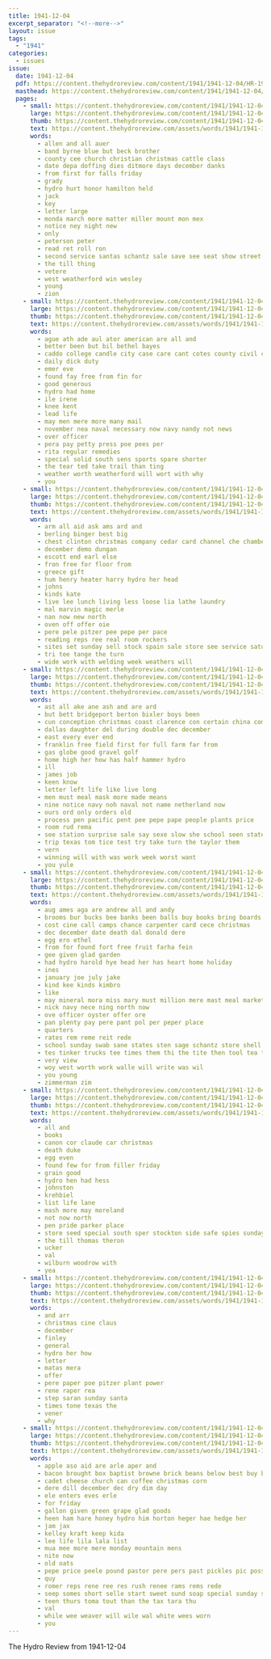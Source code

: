 ```yaml
---
title: 1941-12-04
excerpt_separator: "<!--more-->"
layout: issue
tags:
  - "1941"
categories:
  - issues
issue:
  date: 1941-12-04
  pdf: https://content.thehydroreview.com/content/1941/1941-12-04/HR-1941-12-04.pdf
  masthead: https://content.thehydroreview.com/content/1941/1941-12-04/masthead/HR-1941-12-04.jpg
  pages:
    - small: https://content.thehydroreview.com/content/1941/1941-12-04/small/HR-1941-12-04-01.jpg
      large: https://content.thehydroreview.com/content/1941/1941-12-04/large/HR-1941-12-04-01.jpg
      thumb: https://content.thehydroreview.com/content/1941/1941-12-04/thumbnails/HR-1941-12-04-01.jpg
      text: https://content.thehydroreview.com/assets/words/1941/1941-12-04/HR-1941-12-04-01.txt
      words:
        - allen and all auer
        - band byrne blue but beck brother
        - county cee church christian christmas cattle class
        - date depa doffing dies ditmore days december danks
        - from first for falls friday
        - grady
        - hydro hurt honor hamilton held
        - jack
        - key
        - letter large
        - monda march more matter miller mount mon mex
        - notice ney night new
        - only
        - peterson peter
        - read ret roll ron
        - second service santas schantz sale save see seat show street
        - the till thing
        - vetere
        - west weatherford win wesley
        - young
        - zion
    - small: https://content.thehydroreview.com/content/1941/1941-12-04/small/HR-1941-12-04-02.jpg
      large: https://content.thehydroreview.com/content/1941/1941-12-04/large/HR-1941-12-04-02.jpg
      thumb: https://content.thehydroreview.com/content/1941/1941-12-04/thumbnails/HR-1941-12-04-02.jpg
      text: https://content.thehydroreview.com/assets/words/1941/1941-12-04/HR-1941-12-04-02.txt
      words:
        - ague ath ade aul ator american are all and
        - better been but bil bethel bayes
        - caddo college candle city case care cant cotes county civil chance can
        - daily dick duty
        - emer eve
        - found fay free from fin for
        - good generous
        - hydro had home
        - ile irene
        - knee kent
        - lead life
        - may men mere more many mail
        - november nea naval necessary now navy nandy not news
        - over officer
        - pera pay petty press poe pees per
        - rita regular remedies
        - special solid south sens sports spare shorter
        - the tear ted take trail than ting
        - weather worth weatherford will wort with why
        - you
    - small: https://content.thehydroreview.com/content/1941/1941-12-04/small/HR-1941-12-04-03.jpg
      large: https://content.thehydroreview.com/content/1941/1941-12-04/large/HR-1941-12-04-03.jpg
      thumb: https://content.thehydroreview.com/content/1941/1941-12-04/thumbnails/HR-1941-12-04-03.jpg
      text: https://content.thehydroreview.com/assets/words/1941/1941-12-04/HR-1941-12-04-03.txt
      words:
        - arm all aid ask ams ard and
        - berling binger best big
        - chest clinton christmas company cedar card channel che chambers
        - december demo dungan
        - escott end earl else
        - fron free for floor from
        - greece gift
        - hum henry heater harry hydro her head
        - johns
        - kinds kate
        - live lee lunch living less loose lia lathe laundry
        - mal marvin magic merle
        - nan now new north
        - oven off offer oie
        - pere pele pitzer pee pepe per pace
        - reading reps ree real room rockers
        - sites set sunday sell stock spain sale store see service saturday side sever scott
        - tri tee tange the turn
        - wide work with welding week weathers will
    - small: https://content.thehydroreview.com/content/1941/1941-12-04/small/HR-1941-12-04-04.jpg
      large: https://content.thehydroreview.com/content/1941/1941-12-04/large/HR-1941-12-04-04.jpg
      thumb: https://content.thehydroreview.com/content/1941/1941-12-04/thumbnails/HR-1941-12-04-04.jpg
      text: https://content.thehydroreview.com/assets/words/1941/1941-12-04/HR-1941-12-04-04.txt
      words:
        - ast all ake ane ash and are ard
        - but bett bridgeport berton bixler boys been
        - cun conception christmas coast clarence con certain china come charles
        - dallas daughter del during double dec december
        - east every ever end
        - franklin free field first for full farm far from
        - gas globe good gravel golf
        - home high her how has half hammer hydro
        - ill
        - james job
        - keen know
        - letter left life like live long
        - men must meal mask more made means
        - nine notice navy noh naval not name netherland now
        - ours ord only orders old
        - process pen pacific pent pee pepe pape people plants price
        - room rud rema
        - see station surprise sale say sexe slow she school seen states ship smith smart sea son said
        - trip texas tom tice test try take turn the taylor them
        - vern
        - winning will with was work week worst want
        - you yule
    - small: https://content.thehydroreview.com/content/1941/1941-12-04/small/HR-1941-12-04-05.jpg
      large: https://content.thehydroreview.com/content/1941/1941-12-04/large/HR-1941-12-04-05.jpg
      thumb: https://content.thehydroreview.com/content/1941/1941-12-04/thumbnails/HR-1941-12-04-05.jpg
      text: https://content.thehydroreview.com/assets/words/1941/1941-12-04/HR-1941-12-04-05.txt
      words:
        - aug ames aga are andrew all and andy
        - brooms bur bucks bee banks been balls buy books bring boards
        - cost cine call camps chance carpenter card cece christmas
        - dec december date death dal donald dere
        - egg ero ethel
        - from for found fort free fruit farha fein
        - gee given glad garden
        - had hydro harold hye head her has heart home holiday
        - ines
        - january joe july jake
        - kind kee kinds kimbro
        - like
        - may mineral mora miss mary must million mere mast meal market might mis mar marie men march mach mond
        - nick navy nece ning north now
        - ove officer oyster offer ore
        - pan plenty pay pere pant pol per peper place
        - quarters
        - rates rem reme reit rede
        - school sunday swab sane states sten sage schantz store shell side sai sea she sees sutton
        - tes tinker trucks tee times them thi the tite then tool tea thu tae tuesta
        - very view
        - woy west worth work walle will write was wil
        - you young
        - zimmerman zim
    - small: https://content.thehydroreview.com/content/1941/1941-12-04/small/HR-1941-12-04-06.jpg
      large: https://content.thehydroreview.com/content/1941/1941-12-04/large/HR-1941-12-04-06.jpg
      thumb: https://content.thehydroreview.com/content/1941/1941-12-04/thumbnails/HR-1941-12-04-06.jpg
      text: https://content.thehydroreview.com/assets/words/1941/1941-12-04/HR-1941-12-04-06.txt
      words:
        - all and
        - books
        - canon cor claude car christmas
        - death duke
        - egg even
        - found few for from filler friday
        - grain good
        - hydro hen had hess
        - johnston
        - krehbiel
        - list life lane
        - mash more may moreland
        - not now north
        - pen pride parker place
        - store seed special south sper stockton side safe spies sunday
        - the till thomas theron
        - ucker
        - val
        - wilburn woodrow with
        - yea
    - small: https://content.thehydroreview.com/content/1941/1941-12-04/small/HR-1941-12-04-07.jpg
      large: https://content.thehydroreview.com/content/1941/1941-12-04/large/HR-1941-12-04-07.jpg
      thumb: https://content.thehydroreview.com/content/1941/1941-12-04/thumbnails/HR-1941-12-04-07.jpg
      text: https://content.thehydroreview.com/assets/words/1941/1941-12-04/HR-1941-12-04-07.txt
      words:
        - and arr
        - christmas cine claus
        - december
        - finley
        - general
        - hydro her how
        - letter
        - matas mera
        - offer
        - pere paper poe pitzer plant power
        - rene raper rea
        - step saran sunday santa
        - times tone texas the
        - vener
        - why
    - small: https://content.thehydroreview.com/content/1941/1941-12-04/small/HR-1941-12-04-08.jpg
      large: https://content.thehydroreview.com/content/1941/1941-12-04/large/HR-1941-12-04-08.jpg
      thumb: https://content.thehydroreview.com/content/1941/1941-12-04/thumbnails/HR-1941-12-04-08.jpg
      text: https://content.thehydroreview.com/assets/words/1941/1941-12-04/HR-1941-12-04-08.txt
      words:
        - apple aso aid are arle aper and
        - bacon brought box baptist browne brick beans below best buy brothers begin
        - cadet cheese church can coffee christmas corn
        - dere dill december dec dry dim day
        - ele enters eves erle
        - for friday
        - gallon given green grape glad goods
        - heen ham hare honey hydro him horton heger hae hedge her
        - jam jax
        - kelley kraft keep kida
        - lee life lila lala list
        - mua mee more mere monday mountain mens
        - nite now
        - old oats
        - pepe price peele pound pastor pere pers past pickles pic poss pore
        - quy
        - romer reps rene ree res rush renee rams rems rede
        - seep somes short selle start sweet sund soap special sunday shelt sad sees suits see saturday
        - teen thurs toma tout than the tax tara thu
        - val
        - while wee weaver will wile wal white wees worn
        - you
---
```


The Hydro Review from 1941-12-04

<!--more-->

